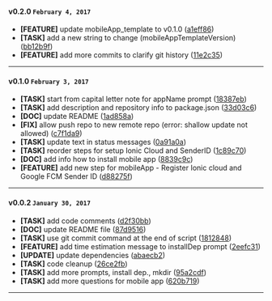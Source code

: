 
#### v0.2.0 `February 4, 2017`
- **[FEATURE]** update mobileApp_template to v0.1.0 ([a1eff86](https://github.com/pixelant/pxa/commit/a1eff86))
- **[TASK]** add a new string to change (mobileAppTemplateVersion) ([bb12b9f](https://github.com/pixelant/pxa/commit/bb12b9f))
- **[FEATURE]** add more commits to clarify git history ([11e2c35](https://github.com/pixelant/pxa/commit/11e2c35))

***

#### v0.1.0 `February 3, 2017`
- **[TASK]** start from capital letter note for appName prompt ([18387eb](https://github.com/pixelant/pxa/commit/18387eb))
- **[TASK]** add description and repository info to package.json ([33d03c6](https://github.com/pixelant/pxa/commit/33d03c6))
- **[DOC]** update README ([1ad858a](https://github.com/pixelant/pxa/commit/1ad858a))
- **[FIX]** allow push repo to new remote repo (error: shallow update not allowed) ([c7f1da9](https://github.com/pixelant/pxa/commit/c7f1da9))
- **[TASK]** update text in status messages ([0a91a0a](https://github.com/pixelant/pxa/commit/0a91a0a))
- **[TASK]** reorder steps for setup Ionic Cloud and SenderID ([1c89c70](https://github.com/pixelant/pxa/commit/1c89c70))
- **[DOC]** add info how to install mobile app ([8839c9c](https://github.com/pixelant/pxa/commit/8839c9c))
- **[FEATURE]** add new step for mobileApp - Register Ionic cloud and Google FCM Sender ID ([d88275f](https://github.com/pixelant/pxa/commit/d88275f))

***

#### v0.0.2 `January 30, 2017`
- **[TASK]** add code comments ([d2f30bb](https://github.com/pixelant/pxa/commit/d2f30bb))
- **[DOC]** update README file ([87d9516](https://github.com/pixelant/pxa/commit/87d9516))
- **[TASK]** use git commit command at the end of script ([1812848](https://github.com/pixelant/pxa/commit/1812848))
- **[FEATURE]** add time estimation message to installDep prompt ([2eefc31](https://github.com/pixelant/pxa/commit/2eefc31))
- **[UPDATE]** update dependencies ([abaecb2](https://github.com/pixelant/pxa/commit/abaecb2))
- **[TASK]** code cleanup ([26ce2fb](https://github.com/pixelant/pxa/commit/26ce2fb))
- **[TASK]** add more prompts, install dep., mkdir ([95a2cdf](https://github.com/pixelant/pxa/commit/95a2cdf))
- **[TASK]** add more questions for mobile app ([620b719](https://github.com/pixelant/pxa/commit/620b719))

***
